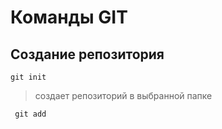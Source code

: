 # Команды GIT
## Создание репозитория
`git init`
>создает репозиторий в выбранной папке
```
 git add
```

